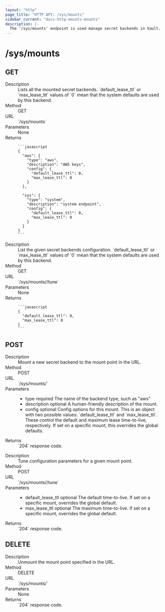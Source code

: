 ```yaml
---
layout: "http"
page_title: "HTTP API: /sys/mounts"
sidebar_current: "docs-http-mounts-mounts"
description: |-
  The '/sys/mounts' endpoint is used manage secret backends in Vault.
---
```


# /sys/mounts

## GET

<dl>
  <dt>Description</dt>
  <dd>
    Lists all the mounted secret backends. `default_lease_ttl`
    or `max_lease_ttl` values of `0` mean that the system
    defaults are used by this backend.
  </dd>

  <dt>Method</dt>
  <dd>GET</dd>

  <dt>URL</dt>
  <dd>`/sys/mounts`</dd>

  <dt>Parameters</dt>
  <dd>
    None
  </dd>

  <dt>Returns</dt>
  <dd>

    ```javascript
    {
      "aws": {
        "type": "aws",
        "description": "AWS keys",
        "config": {
          "default_lease_ttl": 0,
          "max_lease_ttl": 0
        }
      },

      "sys": {
        "type": "system",
        "description": "system endpoint",
        "config": {
          "default_lease_ttl": 0,
          "max_lease_ttl": 0
        }
      }
    }
    ```

  </dd>
</dl>

<dl>
  <dt>Description</dt>
  <dd>
    List the given secret backends configuration. `default_lease_ttl`
    or `max_lease_ttl` values of `0` mean that the system
    defaults are used by this backend.
  </dd>

  <dt>Method</dt>
  <dd>GET</dd>

  <dt>URL</dt>
  <dd>`/sys/mounts/<mount point>/tune`</dd>

  <dt>Parameters</dt>
  <dd>
    None
  </dd>

  <dt>Returns</dt>
  <dd>

    ```javascript
    {
      "default_lease_ttl": 0,
      "max_lease_ttl": 0
    }
    ```

  </dd>
</dl>

## POST

<dl>
  <dt>Description</dt>
  <dd>
    Mount a new secret backend to the mount point in the URL.
  </dd>

  <dt>Method</dt>
  <dd>POST</dd>

  <dt>URL</dt>
  <dd>`/sys/mounts/<mount point>`</dd>

  <dt>Parameters</dt>
  <dd>
    <ul>
      <li>
        <span class="param">type</span>
        <span class="param-flags">required</span>
        The name of the backend type, such as "aws"
      </li>
      <li>
        <span class="param">description</span>
        <span class="param-flags">optional</span>
        A human-friendly description of the mount.
      </li>
      <li>
        <span class="param">config</span>
        <span class="param-flags">optional</span>
        Config options for this mount. This is an object with
        two possible values: `default_lease_ttl` and
        `max_lease_ttl`. These control the default and
        maximum lease time-to-live, respectively. If set
        on a specific mount, this overrides the global
        defaults.
      </li>
    </ul>
  </dd>

  <dt>Returns</dt>
  <dd>`204` response code.
  </dd>
</dl>

<dl>
  <dt>Description</dt>
  <dd>
    Tune configuration parameters for a given mount point.
  </dd>

  <dt>Method</dt>
  <dd>POST</dd>

  <dt>URL</dt>
  <dd>`/sys/mounts/<mount point>/tune`</dd>

  <dt>Parameters</dt>
  <dd>
    <ul>
      <li>
        <span class="param">default_lease_ttl</span>
        <span class="param-flags">optional</span>
        The default time-to-live. If set on a specific mount,
        overrides the global default.
      </li>
      <li>
        <span class="param">max_lease_ttl</span>
        <span class="param-flags">optional</span>
        The maximum time-to-live. If set on a specific mount,
        overrides the global default.
      </li>
    </ul>
  </dd>

  <dt>Returns</dt>
  <dd>`204` response code.
  </dd>
</dl>

## DELETE

<dl>
  <dt>Description</dt>
  <dd>
    Unmount the mount point specified in the URL.
  </dd>

  <dt>Method</dt>
  <dd>DELETE</dd>

  <dt>URL</dt>
  <dd>`/sys/mounts/<mount point>`</dd>

  <dt>Parameters</dt>
  <dd>None
  </dd>

  <dt>Returns</dt>
  <dd>`204` response code.
  </dd>
</dl>
